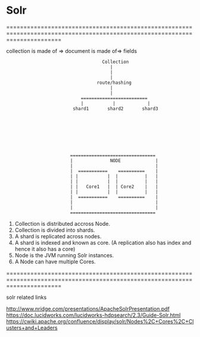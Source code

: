 # Solr


============================================================================================================================

collection is made of => document is made of=> fields




                                        Collection
                                           |
                                           |
                                           |
                                      route/hashing
                                           |
                                           |
                                =========================
                                |           |            |
                             shard1       shard2       shard3








                            ================================
                            |              NODE             |
                            |                               |
                            |  ===========    ==========    |
                            | |           |  |          |   |
                            | |           |  |          |   |
                            | |   Core1   |  | Core2    |   |
                            | |           |  |          |   |
                            |  ===========    ==========    |
                            |                               |
                            |                               |
                            ================================

   1. Collection is distributed accross Node.
   2. Collection is divided into shards.
   3. A shard is replicated across nodes.
   4. A shard is indexed and known as core. (A replication also has index and hence it also has a core)
   5. Node is the JVM running Solr instances.
   6. A Node can have multiple Cores.

============================================================================================================================

solr related links

http://www.nridge.com/presentations/ApacheSolrPresentation.pdf
https://doc.lucidworks.com/lucidworks-hdpsearch/2.3/Guide-Solr.html
https://cwiki.apache.org/confluence/display/solr/Nodes%2C+Cores%2C+Clusters+and+Leaders

